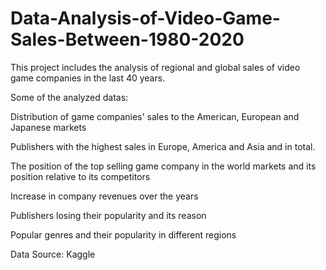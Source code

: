 # Data-Analysis-of-Video-Game-Sales-Between-1980-2020
This project includes the analysis of regional and global sales of video game companies in the last 40 years.

Some of the analyzed datas:

Distribution of game companies' sales to the American, European and Japanese markets

Publishers with the highest sales in Europe, America and Asia and in total.

The position of the top selling game company in the world markets and its position relative to its competitors

Increase in company revenues over the years

Publishers losing their popularity and its reason

Popular genres and their popularity in different regions

Data Source: Kaggle
